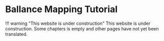 # Ballance Mapping Tutorial

!!! warning "This website is under construction"
    This website is under construction. Some chapters is empty and other pages have not yet been translated.
